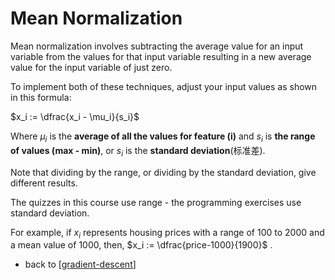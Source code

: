 # Mean Normalization

Mean normalization involves subtracting the average value for an input variable from the values for that input variable resulting in a new average value for the input variable of just zero. 

To implement both of these techniques, adjust your input values as shown in this formula:

$x_i := \dfrac{x_i - \mu_i}{s_i}$

Where $μ_i$ is the **average of all the values for feature (i)** and $s_i$ is **the range of values (max - min)**, 
or $s_i$ is the **standard deviation**(标准差).

Note that dividing by the range, or dividing by the standard deviation, give different results. 

The quizzes in this course use range - the programming exercises use standard deviation.

For example, if $x_i$ represents housing prices with a range of 100 to 2000 and a mean value of 1000, 
then, $x_i := \dfrac{price-1000}{1900}$ .

- back to [[gradient-descent]] 


[//begin]: # "Autogenerated link references for markdown compatibility"
[gradient-descent]: gradient-descent "Gradient Descent"
[//end]: # "Autogenerated link references"